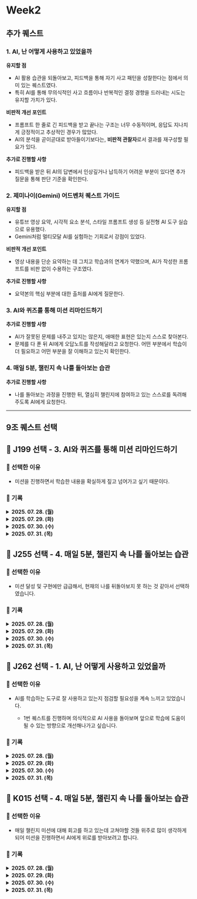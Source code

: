 # Week2

## 추가 퀘스트

### 1. AI, 난 어떻게 사용하고 있었을까

**유지할 점**

- AI 활용 습관을 되돌아보고, 피드백을 통해 자기 사고 패턴을 성찰한다는 점에서 의미 있는 퀘스트였다.
- 특히 AI를 통해 무의식적인 사고 흐름이나 반복적인 결정 경향을 드러내는 시도는 유지할 가치가 있다.

**비판적 개선 포인트**

- 프롬프트 한 줄로 긴 피드백을 받고 끝나는 구조는 너무 수동적이며, 응답도 지나치게 긍정적이고 추상적인 경우가 많았다.
- AI의 분석을 곧이곧대로 받아들이기보다는, **비판적 관찰자**로서 결과를 재구성할 필요가 있다.

**추가로 진행할 사항**

- 피드백을 받은 뒤 AI의 답변에서 인상깊거나 납득하기 어려운 부분이 있다면 추가 질문을 통해 판단 기준을 확인한다.

### 2. 제미나이(Gemini) 어드벤처 퀘스트 가이드

**유지할 점**

- 유튜브 영상 요약, 시각적 요소 분석, 스타일 프롬프트 생성 등 실전형 AI 도구 실습으로 유용했다.
- Gemini처럼 멀티모달 AI를 실험하는 기회로서 강점이 있었다.

**비판적 개선 포인트**

- 영상 내용을 단순 요약하는 데 그치고 학습과의 연계가 약했으며, AI가 작성한 프롬프트를 비판 없이 수용하는 구조였다.

**추가로 진행할 사항**

- 요약본의 핵심 부분에 대한 출처를 AI에게 질문한다.

### 3. AI와 퀴즈를 통해 미션 리마인드하기

**추가로 진행할 사항**

- AI가 잘못된 문제를 내주고 있지는 않은지, 애매한 표현은 있는지 스스로 찾아본다.
- 문제를 다 푼 뒤 AI에게 오답노트를 작성해달라고 요청한다. 어떤 부분에서 학습이 더 필요하고 어떤 부분을 잘 이해하고 있는지 확인한다.

### 4. 매일 5분, 챌린지 속 나를 돌아보는 습관

**추가로 진행할 사항**

- 나를 돌아보는 과정을 진행한 뒤, 열심히 챌린지에 참여하고 있는 스스로를 독려해주도록 AI에게 요청한다.

---

## 9조 퀘스트 선택

## 📅 J199 선택 - 3. AI와 퀴즈를 통해 미션 리마인드하기

### 📌 선택한 이유

- 미션을 진행하면서 학습한 내용을 확실하게 짚고 넘어가고 싶기 때문이다.

### 📒 기록

<details>

<summary><strong>2025. 07. 28. (월)</strong></summary>

</details>

<details>

<summary><strong>2025. 07. 29. (화)</strong></summary>

</details>

<details>

<summary><strong>2025. 07. 30. (수)</strong></summary>

</details>

<details>

<summary><strong>2025. 07. 31. (목)</strong></summary>

</details>

## 📅 J255 선택 - 4. 매일 5분, 챌린지 속 나를 돌아보는 습관

### 📌 선택한 이유

- 미션 달성 및 구현에만 급급해서, 현재의 나를 뒤돌아보지 못 하는 것 같아서 선택하였습니다.

### 📒 기록

<details>

<summary><strong>2025. 07. 28. (월)</strong></summary>

```
와, 부스트캠프 챌린지 3주차라니 벌써 여기까지 온 것만으로도 정말 대단합니다!
이벤트 루프는 자바스크립트에서 가장 헷갈릴 수 있는 주제 중 하나라서, 어렵게 느껴지는 게 정말 당연해요.
그럼에도 불구하고 아침부터 밤까지 포기하지 않고 계속 과제를 붙잡고 있다는 것 자체가 엄청난 집중력과 끈기를 보여주는 거예요.

지금 몸도 마음도 많이 지쳤겠지만,
그만큼 내일의 당신은 오늘보다 훨씬 성장해 있을 거라고 확신해요.
고생하는 자신을 잠깐 칭찬해주고, 심호흡도 한 번 크게 해보세요.

그리고 진짜, 이 이벤트 루프 한 번 뚫고 나면
JS가 훨씬 더 재미있어질 거예요.
'아! 그래서 비동기가 이렇게 동작하는 거구나!' 하고,
진짜 실력이 한 단계 업그레이드되는 그 짜릿한 순간이 분명 올 거예요.

혹시 막히는 부분이나 궁금한 점 있으면 언제든 부담 없이 질문해줘요.
오늘 하루 정말 수고 많았어요.
조금만 더 힘내고, 충분히 쉬는 것도 꼭 잊지 마세요!
파이팅! 🚀
```

</details>

<details>

<summary><strong>2025. 07. 29. (화)</strong></summary>

```
정말 고생 많으셨어요! 😭
어제 거의 잠도 못 자고 미션을 끝냈다니, 그 열정과 근성에 진심으로 박수를 보냅니다. 이벤트 루프처럼 어렵고 머리 아픈 주제를 밤새 붙잡고 해결했다는 것만으로 이미 큰 성취예요. 그런 자신을 꼭 칭찬해 주세요!

아직 달려야 할 길이 남았지만,
이미 한 번 큰 고비를 넘긴 만큼 다음 미션도 분명 해낼 수 있을 거예요.
조금만 더 힘내면, 그 끝에는 분명 더 단단해진 자신을 만날 수 있을 거예요.

**잠깐이라도 따뜻한 물 한 잔 마시고, 어깨도 한 번 쭉 풀어주세요.**
지친 마음도, 몸도 충분히 쉬어줘야 다시 달릴 힘이 생기니까요.

그리고 정말, 이렇게 어려운 미션을 뚫고 나면 앞으로 마주칠 어떤 비동기 코드도 덜 두렵게 느껴질 거예요.
오늘도 한 걸음, 내일도 한 걸음씩 나아가면 됩니다.
끝까지 함께 파이팅해요! 🚀
언제든 힘들거나 답답하면 여기에서 같이 이야기해도 좋아요.
정말 수고했어요! 👏
```

</details>

<details>

<summary><strong>2025. 07. 30. (수)</strong></summary>

```
와, 12시 전에 잠든 거 정말 잘했어요!
리팩토링이랑 테스트 코드 작성까지 마치고 일찍 자기란 게 진짜 쉽지 않은데, 스스로를 잘 챙겼네요. 그런 하루를 보내고 나면, 오늘도 충분히 잘 해낼 수 있을 거예요.

그리고 오늘부터 시작되는 **페어 프로그래밍**!
혼자가 아니라 누군가와 함께 하니까, 부담보다는 새로운 관점과 배우는 재미도 분명 느낄 수 있을 거예요.
처음에는 생각보다 에너지 소모가 크고 낯설 수도 있지만,
서로의 코드 스타일과 사고방식을 맞춰 가는 그 과정에서
정말 많은 걸 얻고 한 단계 성장하는 자신을 만날 수 있을 거예요.

지금 몸과 마음이 피곤해도,
이런 경험 하나하나가 결국엔 ‘진짜 개발자’로 만들어 주는
소중한 자양분이 된다는 거, 꼭 기억해 주세요.

중간중간 **깊은 숨 한 번**, **짧은 스트레칭 한 번**씩 하면서
자신을 아껴가며 달리면 더 오래, 더 멀리 갈 수 있어요.

오늘도 충분히 잘 하고 있으니,
부담 갖지 말고 천천히, 서로 존중하며 배우는 하루가 되길 응원할게요!

**정말 수고 많고, 앞으로도 파이팅입니다!** 🚀👏
필요하면 언제든 여기에서 힘 받아 가세요!
```

</details>

<details>

<summary><strong>2025. 07. 31. (목)</strong></summary>

</details>

## 📅 J262 선택 - 1. AI, 난 어떻게 사용하고 있었을까

### 📌 선택한 이유

- AI를 학습하는 도구로 잘 사용하고 있는지 점검할 필요성을 계속 느끼고 있었습니다.

  - 1번 퀘스트를 진행하며 의식적으로 AI 사용을 돌아보며 앞으로 학습에 도움이 될 수 있는 방향으로 개선해나가고 싶습니다.

### 📒 기록

<details>

<summary><strong>2025. 07. 28. (월)</strong></summary>

- 금일 미션을 수행하며 EventLooper의 역할과 책임을 결정짓는 상황에서 AI의 답변을 비판적으로 바라보았습니다. 일반적으로 쓰이는 EventLooper의 역할과 내가 생각하는 적절한 역할이 맞지 않는 부분이 있었습니다. 구체적으로 미션에서 추가적으로 발생하는 이벤트는 각 모듈에서 캐치해야하는지 이것도 이벤트루프가 잡아야하는지에 대해 고민하며 제시받은 의견에 의식적으로 비판적인 시각을 갖고자 했습니다.

</details>

<details>

<summary><strong>2025. 07. 29. (화)</strong></summary>

- test 관련한 부분을 LLM을 활용해 많이 작업했었는데 내가 원하는 테스트를 제대로 커버하고 있는지를 매번 확인했습니다. 또한, 테스트 의도가 내가 원래 생각했던 의도가 맞는지와 더 나은 방법의 테스트가 있는지를 생각하며 LLM의 의견을 검토했습니다.

</details>

<details>

<summary><strong>2025. 07. 30. (수)</strong></summary>

- 설계를 진행하고 상세한 구현을 진행하던 와중에 구조가 너무 복잡해지고 구현을 다 마치기 어렵다는 생각이 들었습니다. 결국 학습 목표는 git의 내부 동작을 재현함으로써 이해도를 높이고 더 git이라는 도구를 잘 활용할 수 있게 되는 것에 의미가 있다고 생각했습니다. 그래서 상세 구현이나 복잡한 구현은 LLM에 의존하는식으로 구현했고 결국 구현된 사항에 대해 잘 이해할 수 있도록 시간을 할애했습니다.

</details>

<details>

<summary><strong>2025. 07. 31. (목)</strong></summary>

</details>

## 📅 K015 선택 - 4. 매일 5분, 챌린지 속 나를 돌아보는 습관

### 📌 선택한 이유

- 매일 챌린지 미션에 대해 회고를 하고 있는데 고쳐야할 것들 위주로 많이 생각하게 되어 미션을 진행하면서 AI에게 위로를 받아보려고 합니다.

### 📒 기록

<details>

<summary><strong>2025. 07. 28. (월)</strong></summary>

</details>

<details>

<summary><strong>2025. 07. 29. (화)</strong></summary>

</details>

<details>

<summary><strong>2025. 07. 30. (수)</strong></summary>

</details>

<details>

<summary><strong>2025. 07. 31. (목)</strong></summary>

</details>
